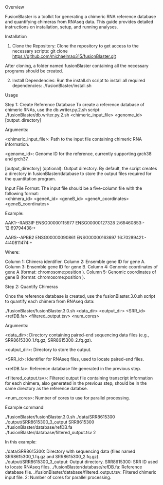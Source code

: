 Overview

FusionBlaster is a toolkit for generating a chimeric RNA reference database and quantifying chimeras from RNAseq data. This guide provides detailed instructions on installation, setup, and running analyses.

Installation

1. Clone the Repository: Clone the repository to get access to the necessary scripts:
git clone https://github.com/michaelmao315/fusionBlaster.git

After cloning, a folder named fusionBlaster containing all the necessary programs should be created.


2. Install Dependencies: Run the install.sh script to install all required dependencies:
./fusionBlaster/install.sh

Usage

Step 1: Create Reference Database
To create a reference database of chimeric RNAs, use the db.writer.py.2.sh script:
./fusionBlaster/db.writer.py.2.sh <chimeric_input_file> <genome_id> [output_directory]

Arguments:

<chimeric_input_file>: Path to the input file containing chimeric RNA information.

<genome_id>: Genome ID for the reference, currently supporting grch38 and grch37.

[output_directory] (optional): Output directory. By default, the script creates a directory in fusionBlaster/database to store the output files required for the quantitation program.

Input File Format: The input file should be a five-column file with the following format:  
<chimera_id>   <geneA_id>   <geneB_id>   <geneA_coordinates>   <geneB_coordinates>

Example: 

AAK1--RAB3IP   ENSG00000115977   ENSG00000127328   2:69460853:-   12:69794438:+

AARS--APBB2    ENSG00000090861   ENSG00000163697   16:70289421:-   4:40811474:+

Where:

Column 1: Chimera identifier.
Column 2: Ensemble gene ID for gene A.
Column 3: Ensemble gene ID for gene B.
Column 4: Genomic coordinates of gene A (format: chromosome:position
).
Column 5: Genomic coordinates of gene B (format: chromosome:position
).

Step 2: Quantify Chimeras

Once the reference database is created, use the fusionBlaster.3.0.sh script to quantify each chimera from RNAseq data:

./fusionBlaster/fusionBlaster.3.0.sh <data_dir> <output_dir> <SRR_id> <refDB.fa> <filtered_output.tsv> <num_cores>

Arguments:

<data_dir>: Directory containing paired-end sequencing data files (e.g., SRR8615300_1.fq.gz, SRR8615300_2.fq.gz).

<output_dir>: Directory to store the output.

<SRR_id>: Identifier for RNAseq files, used to locate paired-end files.

<refDB.fa>: Reference database file generated in the previous step.

<filtered_output.tsv>: Filtered output file containing transcript information for each chimera, also generated in the previous step, should be in the same directory as the reference databse.

<num_cores>: Number of cores to use for parallel processing.

Example command

./fusionBlaster/fusionBlaster.3.0.sh ./data/SRR8615300 ./output/SRR8615300_3_output SRR8615300 ./fusionBlaster/database/refDB.fa ./fusionBlaster/database/filtered_output.tsv 2


In this example:

./data/SRR8615300: Directory with sequencing data (files named SRR8615300_1.fq.gz and SRR8615300_2.fq.gz).
./output/SRR8615300_3_output: Output directory.
SRR8615300: SRR ID used to locate RNAseq files.
./fusionBlaster/database/refDB.fa: Reference database file.
./fusionBlaster/database/filtered_output.tsv: Filtered chimeric input file.
2: Number of cores for parallel processing.



